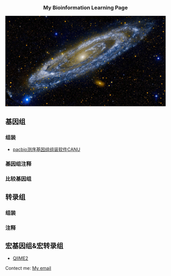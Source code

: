 ### <center>My Bioinformation Learning Page</center>
![](Andromeda_ZH-CN1967953496_1920x1080.jpg)

## 基因组
### 组装
* [pacbio测序基因组组装软件CANU](https://github.com/WJT0925/pacbio-assemble-canu)

### 基因组注释
### 比较基因组

## 转录组
### 组装
### 注释

## 宏基因组&宏转录组

* [QIIME2](https://github.com/WJT0925/QIIME2ChineseManual/tree/master/docs)

Contect me: [My email](wangjingtian@stu.xmu.edu.cn)
